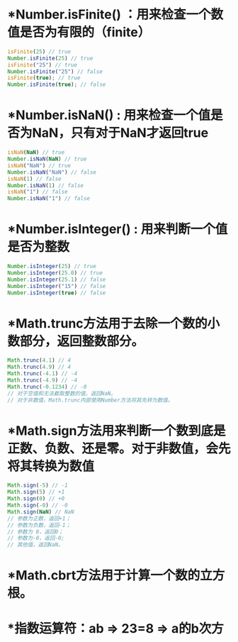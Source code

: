 # *Number.isFinite() ：用来检查一个数值是否为有限的（finite）
```js
isFinite(25) // true
Number.isFinite(25) // true
isFinite("25") // true
Number.isFinite("25") // false
isFinite(true); // true
Number.isFinite(true); // false
```

# *Number.isNaN() : 用来检查一个值是否为NaN，只有对于NaN才返回true
```js
isNaN(NaN) // true
Number.isNaN(NaN) // true
isNaN("NaN") // true
Number.isNaN("NaN") // false
isNaN(1) // false
Number.isNaN(1) // false
isNaN("1") // false
Number.isNaN("1") // false
```

# *Number.isInteger() : 用来判断一个值是否为整数
```js
Number.isInteger(25) // true
Number.isInteger(25.0) // true
Number.isInteger(25.1) // false
Number.isInteger("15") // false
Number.isInteger(true) // false
```

# *Math.trunc方法用于去除一个数的小数部分，返回整数部分。
```js
Math.trunc(4.1) // 4
Math.trunc(4.9) // 4
Math.trunc(-4.1) // -4
Math.trunc(-4.9) // -4
Math.trunc(-0.1234) // -0
// 对于空值和无法截取整数的值，返回NaN。
// 对于非数值，Math.trunc内部使用Number方法将其先转为数值。
```

# *Math.sign方法用来判断一个数到底是正数、负数、还是零。对于非数值，会先将其转换为数值
```js
Math.sign(-5) // -1
Math.sign(5) // +1
Math.sign(0) // +0
Math.sign(-0) // -0
Math.sign(NaN) // NaN
// 参数为正数，返回+1；
// 参数为负数，返回-1；
// 参数为 0，返回0；
// 参数为-0，返回-0;
// 其他值，返回NaN。
```

# *Math.cbrt方法用于计算一个数的立方根。

# *指数运算符：a**b  =>  2**3=8  =>  a的b次方